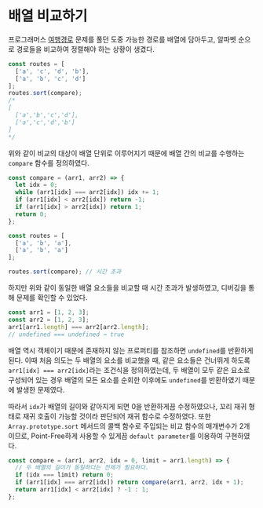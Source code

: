 # 배열 비교하기

프로그래머스 [여행경로](https://programmers.co.kr/learn/courses/30/lessons/43164) 문제를 풀던 도중 가능한 경로를 배열에 담아두고, 알파벳 순으로 경로들을 비교하여 정렬해야 하는 상황이 생겼다.

```javascript
const routes = [
  ['a', 'c', 'd', 'b'],
  ['a', 'b', 'c', 'd']
];
routes.sort(compare);
/*
[
  ['a','b','c','d'],
  ['a','c','d','b']
]
*/
```

위와 같이 비교의 대상이 배열 단위로 이루어지기 때문에 배열 간의 비교를 수행하는 `compare` 함수를 정의하였다.

```javascript
const compare = (arr1, arr2) => {
  let idx = 0;
  while (arr1[idx] === arr2[idx]) idx += 1;
  if (arr1[idx] < arr2[idx]) return -1;
  if (arr1[idx] > arr2[idx]) return 1;
  return 0;
};

const routes = [
  ['a', 'b', 'a'],
  ['a', 'b', 'a']
];

routes.sort(compare); // 시간 초과
```

하지만 위와 같이 동일한 배열 요소들을 비교할 때 시간 초과가 발생하였고, 디버깅을 통해 문제를 확인할 수 있었다.

```javascript
const arr1 = [1, 2, 3];
const arr2 = [1, 2, 3];
arr1[arr1.length] === arr2[arr2.length];
// undefined === undefined → true
```

배열 역시 객체이기 때문에 존재하지 않는 프로퍼티를 참조하면 `undefined`를 반환하게 된다. 이때 처음 의도는 두 배열의 요소를 비교했을 때, 같은 요소들은 건너뛰게 하도록 `arr1[idx] === arr2[idx]`라는 조건식을 정의하였는데, 두 배열이 모두 같은 요소로 구성되어 있는 경우 배열의 모든 요소를 순회한 이후에도 `undefined`를 반환하였기 때문에 발생한 문제였다.

따라서 `idx`가 배열의 길이와 같아지게 되면 0을 반환하게끔 수정하였으나, 꼬리 재귀 형태로 재귀 호출이 가능할 것이라 판단되어 재귀 함수로 수정하였다. 또한 `Array.prototype.sort` 메서드의 콜백 함수로 주입되는 비교 함수의 매개변수가 2개이므로, Point-Free하게 사용할 수 있게끔 `default parameter`를 이용하여 구현하였다.

```javascript
const compare = (arr1, arr2, idx = 0, limit = arr1.length) => {
  // 두 배열의 길이가 동일하다는 전제가 필요하다.
  if (idx === limit) return 0;
  if (arr1[idx] === arr2[idx]) return compare(arr1, arr2, idx + 1);
  return arr1[idx] < arr2[idx] ? -1 : 1;
};
```

